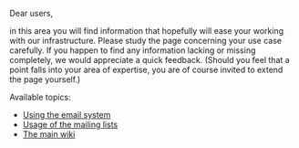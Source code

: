 Dear users,

in this area you will find information that hopefully will ease your working with our infrastructure.
Please study the page concerning your use case carefully. If you happen to find any information lacking or missing completely, we would appreciate a quick feedback. (Should you feel that a point falls into your area of expertise, you are of course invited to extend the page yourself.)

Available topics:

 * [Using the email system](email)
 * [Usage of the mailing lists](mailinglists)
 * [The main wiki](wiki)
